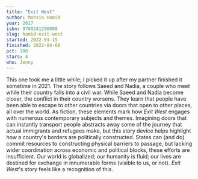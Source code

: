 ```yaml
---
title: "Exit West"
author: Mohsin Hamid
year: 2017
isbn: 9780241290088
slug: hamid-exit-west
started: 2022-01-15
finished: 2022-04-08
pct: 100
stars: 4
who: Jenny
---
```


This one took me a little while; I picked it up after my partner finished it sometime in 2021. The story follows Saeed and Nadia, a couple who meet while their country falls into a civil war. While Saeed and Nadia become closer, the conflict in their country worsens. They learn that people have been able to escape to other countries via doors that open to other places, all over the world. As fiction, these elements mark how <em>Exit West</em> engages with numerous contemporary subjects and themes. Imagining doors that can instantly transport people abstracts away some of the journey that actual immigrants and refugees make, but this story device helps highlight how a country's borders are politically constructed. States can (and do) commit resources to constructing physical barriers to passage, but lacking wider coordination across economic and political blocks, these efforts are insufficient. Our world is globalized; our humanity is fluid; our lives are destined for exchange in innumerable forms (visible to us, or not). <em>Exit West</em>'s story feels like a recognition of this.
